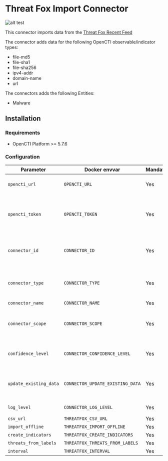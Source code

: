 # Threat Fox Import Connector

<!--
General description of the connector
* What it does
* How it works
* Special requirements
* Use case description
* ...
-->
![alt test](https://abuse.ch/images/threatfox.webp)

This connector imports data from the [Threat Fox Recent Feed](https://abuse.ch/images/threatfox.webp)

The connector adds data for the following OpenCTI observable/indicator types:
* file-md5
* file-sha1
* file-sha256
* ipv4-addr
* domain-name
* url

The connectors adds the following Entities:
* Malware
## Installation

### Requirements

- OpenCTI Platform >= 5.7.6

### Configuration

| Parameter              | Docker envvar        | Mandatory    | Description                                                                 |
|------------------------|----------------------| ------------ |-----------------------------------------------------------------------------|
| `opencti_url`          | `OPENCTI_URL`        | Yes          | The URL of the OpenCTI platform.                                            |
| `opencti_token`        | `OPENCTI_TOKEN`      | Yes          | The default admin token configured in the OpenCTI platform parameters file. |
| `connector_id`         | `CONNECTOR_ID`       | Yes          | A valid arbitrary `UUIDv4` that must be unique for this connector.          |
| `connector_type`       | `CONNECTOR_TYPE`     | Yes          | Must be `EXTERNAL_IMPORT` (this is the connector type).                     |
| `connector_name`       | `CONNECTOR_NAME`     | Yes          | Option `ZeroFox`                                                            |
| `connector_scope`      | `CONNECTOR_SCOPE`    | Yes          | Supported scope: Template Scope (MIME Type or Stix Object)                  |
| `confidence_level`     | `CONNECTOR_CONFIDENCE_LEVEL`   | Yes          | Set the confidence level for this data                                      |
| `update_existing_data` | `CONNECTOR_UPDATE_EXISTING_DATA`   | Yes          | Update data alrerady in the platform based on the Threat Fox data pull      |
| `log_level`            | `CONNECTOR_LOG_LEVEL`   | Yes          | Log output for the connector                                                
| `csv_url`             | `THREATFOX_CSV_URL`   | Yes          | |
| `import_offline`             | `THREATFOX_IMPORT_OFFLINE`   | Yes          |                                                                             |
| `create_indicators`             | `THREATFOX_CREATE_INDICATORS`   | Yes          |                                                                             |
| `threats_from_labels`             | `THREATFOX_THREATS_FROM_LABELS`   | Yes          |                                                                             | 
| `interval`             | `THREATFOX_INTERVAL`   | Yes          |                                                                             |

